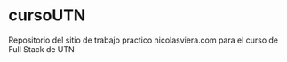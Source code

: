 # cursoUTN
Repositorio del sitio de trabajo practico nicolasviera.com para el curso de Full Stack de UTN
